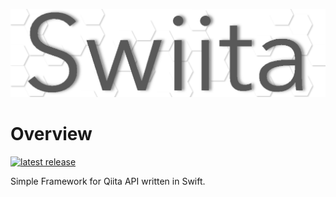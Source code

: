 ![Swiita Icon](banner.png)

# Overview
[![latest release](https://img.shields.io/github/v/release/Enchan1207/Swiita?sort=semver)](releases)  

Simple Framework for Qiita API written in Swift.  


